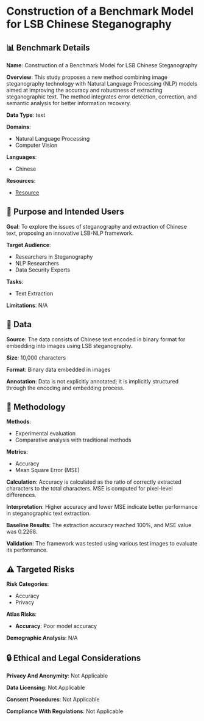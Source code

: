# Construction of a Benchmark Model for LSB Chinese Steganography

## 📊 Benchmark Details

**Name**: Construction of a Benchmark Model for LSB Chinese Steganography

**Overview**: This study proposes a new method combining image steganography technology with Natural Language Processing (NLP) models aimed at improving the accuracy and robustness of extracting steganographic text. The method integrates error detection, correction, and semantic analysis for better information recovery.

**Data Type**: text

**Domains**:
- Natural Language Processing
- Computer Vision

**Languages**:
- Chinese

**Resources**:
- [Resource](N/A)

## 🎯 Purpose and Intended Users

**Goal**: To explore the issues of steganography and extraction of Chinese text, proposing an innovative LSB-NLP framework.

**Target Audience**:
- Researchers in Steganography
- NLP Researchers
- Data Security Experts

**Tasks**:
- Text Extraction

**Limitations**: N/A

## 💾 Data

**Source**: The data consists of Chinese text encoded in binary format for embedding into images using LSB steganography.

**Size**: 10,000 characters

**Format**: Binary data embedded in images

**Annotation**: Data is not explicitly annotated; it is implicitly structured through the encoding and embedding process.

## 🔬 Methodology

**Methods**:
- Experimental evaluation
- Comparative analysis with traditional methods

**Metrics**:
- Accuracy
- Mean Square Error (MSE)

**Calculation**: Accuracy is calculated as the ratio of correctly extracted characters to the total characters. MSE is computed for pixel-level differences.

**Interpretation**: Higher accuracy and lower MSE indicate better performance in steganographic text extraction.

**Baseline Results**: The extraction accuracy reached 100%, and MSE value was 0.2268.

**Validation**: The framework was tested using various test images to evaluate its performance.

## ⚠️ Targeted Risks

**Risk Categories**:
- Accuracy
- Privacy

**Atlas Risks**:
- **Accuracy**: Poor model accuracy

**Demographic Analysis**: N/A

## 🔒 Ethical and Legal Considerations

**Privacy And Anonymity**: Not Applicable

**Data Licensing**: Not Applicable

**Consent Procedures**: Not Applicable

**Compliance With Regulations**: Not Applicable
